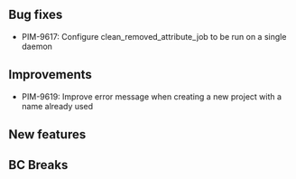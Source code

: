 ## Bug fixes

- PIM-9617: Configure clean_removed_attribute_job to be run on a single daemon

## Improvements

- PIM-9619: Improve error message when creating a new project with a name already used

## New features

## BC Breaks

